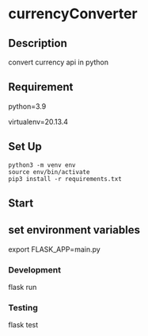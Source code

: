 # currencyConverter

## Description

convert currency api in python

## Requirement

python=3.9

virtualenv=20.13.4

## Set Up

```shell
python3 -m venv env
source env/bin/activate
pip3 install -r requirements.txt
```

## Start

## set environment variables

export FLASK_APP=main.py

### Development

flask run

### Testing

flask test
